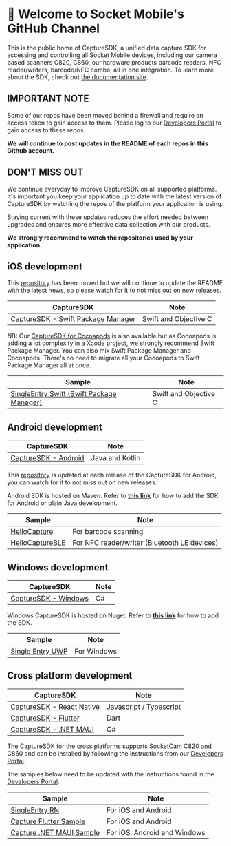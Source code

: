 # 👋 Welcome to Socket Mobile's GitHub Channel

This is the public home of CaptureSDK, a unified data capture SDK for accessing and controlling all Socket Mobile devices, including our camera based scanners C820, C860, our hardware products barcode readers, NFC reader/writers, barcode/NFC combo, all in one integration. To learn more about the SDK, check out [the documentation site](https://docs.socketmobile.com/main/en/).

## IMPORTANT NOTE

Some of our repos have been moved behind a firewall and require an access token to gain access to them.
Please log to our [Developers Portal](https://www.socketmobile.com/developers/login) to gain access to these repos.

**We will continue to post updates in the README of each repos in this Github account.**

## DON'T MISS OUT

We continue everyday to improve CaptureSDK on all supported platforms. It's important you keep your application up to date with the latest version of CaptureSDK by watching the repos of the platform your application is using.

Staying current with these updates reduces the effort needed between upgrades and ensures more effective data collection with our products.

**We strongly recommend to watch the repositories used by your application.**

## iOS development

This [repository](https://github.com/SocketMobile/swift-package-capturesdk) has been moved but we will continue to update the README with the latest news, so please watch for it to not miss out on new releases.

|      CaptureSDK     |  Note |
|----------|-------|
| [CaptureSDK - Swift Package Manager](https://github.com/SocketMobile/swift-package-capturesdk) | Swift and Objective C |

NB: Our [CaptureSDK for Cocoapods](https://github.com/SocketMobile/cocoapods-capturesdk) is also available but as Cocoapods is adding a lot complexity in a Xcode project, we strongly recommend Swift Package Manager. You can also mix Swift Package Manager and Cocoapods.
There's no need to migrate all your Cocoapods to Swift Package Manager all at once.

|      Sample     |  Note |
|----------|-------|
| [SingleEntry Swift (Swift Package Manager)](https://github.com/SocketMobile/capturesingleentryswift-ios/tree/swift-package-manager) | Swift and Objective C |

## Android development

|      CaptureSDK     |  Note |
|----------|-------|
| [CaptureSDK - Android](https://github.com/SocketMobile/android-capturesdk) | Java and Kotlin |

This [repository](https://github.com/SocketMobile/samples-android/tree/main/hellocapture) is updated at each release of the CaptureSDK for Android, you can watch for it to not miss out on new releases.

Android SDK is hosted on Maven. Refer to **[this link](https://docs.socketmobile.com/capture/java/en/latest/android/getting-started.html#add-the-sdk-to-your-project)** for how to add the SDK for Android or plain Java development.

|      Sample     |  Note |
|----------|-------|
| [HelloCapture](https://github.com/SocketMobile/samples-android/tree/main/hellocapture) | For barcode scanning |
| [HelloCaptureBLE](https://github.com/SocketMobile/samples-android/tree/main/hellocapture-ble-android) | For NFC reader/writer (Bluetooth LE devices) |

## Windows development

|      CaptureSDK     |  Note |
|----------|-------|
| [CaptureSDK - Windows](https://github.com/SocketMobile/windows-capturesdk) | C# |

Windows CaptureSDK is hosted on Nuget. Refer to **[this link](https://www.nuget.org/packages/SocketMobile.Capture)** for how to add the SDK.

|      Sample     |  Note |
|----------|-------|
| [Single Entry UWP](https://github.com/SocketMobile/capturesingleentry-uwp) | For Windows |

## Cross platform development

|      CaptureSDK     |  Note |
|----------|-------|
| [CaptureSDK - React Native](https://github.com/SocketMobile/react-native-capture) | Javascript / Typescript |
| [CaptureSDK - Flutter](https://github.com/SocketMobile/capturesdk_flutter) | Dart |
| [CaptureSDK - .NET MAUI](https://github.com/SocketMobile/csharp-capturesdk) | C# |

The CaptureSDK for the cross platforms supports SocketCam C820 and C860 and can be installed by following the instructions from our [Developers Portal](https://www.socketmobile.com/developers/login).

The samples below need to be updated with the instructions found in the [Developers Portal](https://www.socketmobile.com/developers/login).

|      Sample     |  Note |
|----------|------|
| [SingleEntry RN](https://github.com/SocketMobile/singleentry-rn) | For iOS and Android |
| [Capture Flutter Sample](https://github.com/SocketMobile/capture_flutter_sdk_sample) | For iOS and Android|
| [Capture .NET MAUI Sample](https://github.com/SocketMobile/capture_maui_sdk_sample) | For iOS, Android and Windows|
